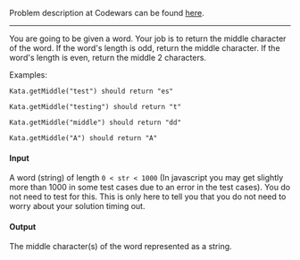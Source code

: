 Problem description at Codewars can be found
[here](https://www.codewars.com/kata/56747fd5cb988479af000028/train/python).

-------------

You are going to be given a word. Your job is to return the middle character of the word. If the
word's length is odd, return the middle character. If the word's length is even, return the middle 2
characters.
<br>

Examples:
```
Kata.getMiddle("test") should return "es"

Kata.getMiddle("testing") should return "t"

Kata.getMiddle("middle") should return "dd"

Kata.getMiddle("A") should return "A"
```

#### Input
A word (string) of length `0 < str < 1000` (In javascript you may get slightly more than 1000 in
some test cases due to an error in the test cases). You do not need to test for this. This is only
here to tell you that you do not need to worry about your solution timing out.

#### Output
The middle character(s) of the word represented as a string.
